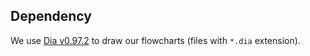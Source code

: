 ## Dependency
We use [Dia v0.97.2](http://dia-installer.de/) to draw our flowcharts (files with `*.dia` extension).
